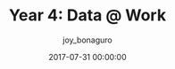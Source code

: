 ---
title: 'Year 4: Data @ Work'
author:
  - joy_bonaguro
image:
  thumb: 
  feature: 
  caption:
  source:
    title: 
    author: 
    source_link: 
    author_link:
    license: 
    license_link: 
description: Read about our plans for Year 4 and learn about the highlights from Year 3
date: 2017-07-31 00:00:00
categories:
  - blog
published: false
---